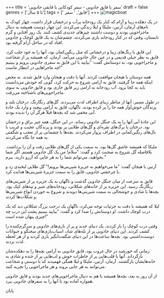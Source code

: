 +++
title = 'سفر با قایق جادویی - سفر کودکانی با قایقی جادویی'
draft = false
genres = ['تا ۵ سال']
tags = [' قایق', ' سفر']
+++
![magicboat](/69.magicBoat.jpg)

در یک دهکده زیبا و آرام که کنار یک رودخانه پرآب و درخشان قرار داشت، چهار کودک به نام‌های آرمان، آرتین، ملیکا و لیلا زندگی می‌کردند. این چهار دوست همیشه به دنبال ماجراجویی بودند و دوست داشتند چیزهای جدیدی کشف کنند. یک روز آفتابی و گرم تابستان، وقتی که در کنار رودخانه بازی می‌کردند، چشم‌شان به یک قایق کوچک و جادویی افتاد که در ساحل آرام گرفته بود.

این قایق با رنگ‌های زیبا و درخشانی که مثل رنگین‌کمان بود، آنها را به خود جلب کرد. قایق به نظر خیلی قدیمی و در عین حال جادویی می‌آمد. آرمان، که همیشه پر از شجاعت و ماجراجویی بود، به دوستانش گفت: "بیایید با این قایق به سفری جادویی برویم و ببینیم چه ماجراهایی در انتظار ماست!"

همه دوستان با هیجان موافقت کردند. آنها با دقت و هیجان وارد قایق شدند. به محض اینکه همه جا گرفتند، قایق به آرامی شروع به حرکت کرد، گویی که خودش می‌دانست باید به کجا برود. آب رودخانه به آرامی زیر قایق جاری بود و قایق جادویی به سوی ماجراجویی‌های ناشناخته می‌رفت.

در طول مسیر، آنها از مناظر زیبای اطراف لذت می‌بردند. گل‌های رنگارنگ، درختان بلند و پرندگان خوش‌آواز همه جا را پر کرده بودند. ناگهان، قایق به آرامی پیچید و وارد یک جادهٔ آبی مخفی شد که بچه‌ها قبلاً هرگز آن را ندیده بودند.

این جادهٔ آبی آنها را به یک جنگل جادویی رساند. در این جنگل، همه چیز براق و درخشان بود. درختان با برگ‌های نقره‌ای و گل‌های طلایی پر بودند و پرندگان عجیب و غریب با بال‌های رنگین‌کمانی در اطراف پرواز می‌کردند. بچه‌ها با چشمانی پر از تعجب و شگفتی به همه جا نگاه می‌کردند.

ملیکا که همیشه عاشق گل‌ها بود، به سمت یکی از گل‌های طلایی رفت و آن را برداشت. بلافاصله گل شروع به صحبت کرد و گفت: "سلام! من یک گل جادویی هستم. اگر شما بخواهید، می‌توانم شما را به هر جایی که آرزو دارید، ببرم."

آرتین با هیجان گفت: "ما می‌خواهیم به جزیرهٔ شیرینی‌ها برویم!" گل طلایی لبخندی زد و با چرخشی جادویی، قایق را به سمت جزیرهٔ شیرینی‌ها هدایت کرد.

قایق به سرعت از میان جنگل جادویی گذشت و ناگهان به یک جزیره پر از شیرینی‌های رنگارنگ رسید. این جزیره پر از خانه‌های شکلاتی، رودخانه‌های شیر و تپه‌های کیک بود. بچه‌ها با شادی و خوشحالی به سمت شیرینی‌ها دویدند و شروع به خوردن انواع شیرینی‌ها و شکلات‌ها کردند.

لیلا که همیشه با دقت به جزئیات توجه می‌کرد، ناگهان یک درخت بزرگ شکلاتی دید که یک درب کوچک داشت. او دوستانش را صدا کرد و گفت: "بیایید ببینیم پشت این درب چه چیزی پنهان شده است!"

وقتی درب کوچک را باز کردند، یک دنیای جدید و پر از بازی‌های جادویی و سرگرم‌کننده را کشف کردند. این دنیای جادویی پر از تله‌های شاد، اسباب‌بازی‌های سخنگو و حیوانات دوست‌داشتنی بود. بچه‌ها ساعت‌ها در این دنیای شگفت‌انگیز بازی کردند و از هر لحظه لذت بردند.

زمانی که خورشید در حال غروب بود، قایق جادویی به آرامی بچه‌ها را به دهکده‌شان بازگرداند. آنها با قلب‌هایی پر از خاطرات خوش و لب‌هایی پر از خنده و شادی به خانه‌هایشان بازگشتند. آرمان، آرتین، ملیکا و لیلا همگی فهمیدند که با دوستی و شجاعت می‌توانند به هر جایی بروند و هر ماجراجویی را تجربه کنند.

از آن روز به بعد، بچه‌ها همیشه با هم به دنبال ماجراجویی‌های جدید بودند و قایق جادویی همواره آماده بود تا آنها را به سفرهای جادویی ببرد.

پایان